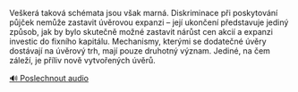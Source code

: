 
Veškerá taková schémata jsou však marná. Diskriminace při poskytování půjček nemůže zastavit úvěrovou expanzi – její ukončení představuje jediný způsob, jak by bylo skutečně možné zastavit nárůst cen akcií a expanzi investic do fixního kapitálu. Mechanismy, kterými se dodatečné úvěry dostávají na úvěrový trh, mají pouze druhotný význam. Jediné, na čem záleží, je příliv nově vytvořených úvěrů.

[🔊 Poslechnout audio](/data/7-paragraphs/audio/chapter_157/para_004-Veker-takov-schmata-jsou-vak-marn-Diskrimin.mp3)
